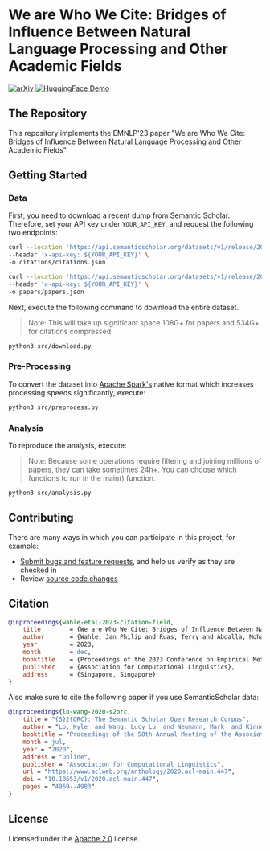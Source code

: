 # We are Who We Cite: Bridges of Influence Between Natural Language Processing and Other Academic Fields
[![arXiv](https://img.shields.io/badge/arXiv-2310.14870-b31b1b.svg)](https://arxiv.org/abs/2310.14870)
[![HuggingFace Demo](https://img.shields.io/badge/🤗-Demo-ffce1c.svg)](https://huggingface.co/spaces/jpwahle/field-diversity)

## The Repository

This repository implements the EMNLP'23 paper "We are Who We Cite: Bridges of Influence Between Natural Language Processing and Other Academic Fields"

## Getting Started

### Data

First, you need  to download a recent dump from Semantic Scholar. Therefore, set your API key under `YOUR_API_KEY`, and request the following two endpoints:

```bash
curl --location 'https://api.semanticscholar.org/datasets/v1/release/2023-01-03/dataset/citations' \
--header 'x-api-key: ${YOUR_API_KEY}' \
-o citations/citations.json
```

```bash
curl --location 'https://api.semanticscholar.org/datasets/v1/release/2023-01-03/dataset/papers' \
--header 'x-api-key: ${YOUR_API_KEY}' \
-o papers/papers.json
```

Next, execute the following command to download the entire dataset.
> Note: This will take up significant space 108G+ for papers and 534G+ for citations compressed.

```bash
python3 src/download.py
```

### Pre-Processing

To convert the dataset into [Apache Spark's](https://spark.apache.org) native format which increases processing speeds significantly, execute:

```bash
python3 src/preprocess.py
```

### Analysis

To reproduce the analysis, execute:
>Note: Because some operations require filtering and joining millions of papers, they can take sometimes 24h+. You can choose which functions to run in the main() function.

```bash
python3 src/analysis.py
```

## Contributing

There are many ways in which you can participate in this project, for example:

* [Submit bugs and feature requests](https://github.com/jpwahle/emnlp23-citation-field-influence/issue), and help us verify as they are checked in
* Review [source code changes](https://github.com/jpwahle/emnlp23-citation-field-influence/pulls)

## Citation


```bib
@inproceedings{wahle-etal-2023-citation-field,
	title        = {We are Who We Cite: Bridges of Influence Between Natural Language Processing and Other Academic Fields},
	author       = {Wahle, Jan Philip and Ruas, Terry and Abdalla, Mohamed and Gipp, Bela and Mohammad, Saif M.},
	year         = 2023,
	month        = dec,
	booktitle    = {Proceedings of the 2023 Conference on Empirical Methods in Natural Language Processing},
	publisher    = {Association for Computational Linguistics},
	address      = {Singapore, Singapore}
}
```

Also make sure to cite the following paper if you use SemanticScholar data:

```bib
@inproceedings{lo-wang-2020-s2orc,
    title = "{S}2{ORC}: The Semantic Scholar Open Research Corpus",
    author = "Lo, Kyle  and Wang, Lucy Lu  and Neumann, Mark  and Kinney, Rodney  and Weld, Daniel",
    booktitle = "Proceedings of the 58th Annual Meeting of the Association for Computational Linguistics",
    month = jul,
    year = "2020",
    address = "Online",
    publisher = "Association for Computational Linguistics",
    url = "https://www.aclweb.org/anthology/2020.acl-main.447",
    doi = "10.18653/v1/2020.acl-main.447",
    pages = "4969--4983"
}
```

## License

Licensed under the [Apache 2.0](LICENSE.txt) license.

